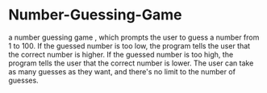 # Number-Guessing-Game
a number guessing game , which prompts the user to guess a number from 1 to 100. If the guessed number is too low, the program tells the user that the correct number is higher. If the guessed number is too high, the program tells the user that the correct number is lower. The user can take as many guesses as they want, and there's no limit to the number of guesses.
